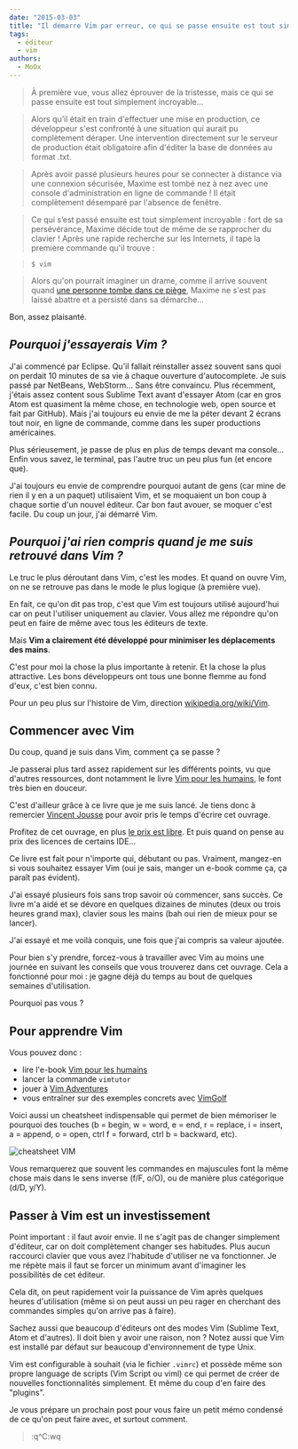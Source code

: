 ```yaml
---
date: "2015-03-03"
title: "Il démarre Vim par erreur, ce qui se passe ensuite est tout simplement bluffant"
tags:
  - éditeur
  - vim
authors:
  - MoOx
---
```


> À première vue, vous allez éprouver de la tristesse, mais ce qui se passe
> ensuite est tout simplement incroyable...

> Alors qu’il était en train d'effectuer une mise en production, ce développeur
> s'est confronté à une situation qui aurait pu complètement déraper. Une
> intervention directement sur le serveur de production était obligatoire afin
> d'éditer la base de données au format .txt.

> Après avoir passé plusieurs heures pour se connecter à distance via une
> connexion sécurisée, Maxime est tombé nez à nez avec une console
> d'administration en ligne de commande ! Il était complètement désemparé par
> l'absence de fenêtre.

> Ce qui s’est passé ensuite est tout simplement incroyable : fort de sa
> persévérance, Maxime décide tout de même de se rapprocher du clavier ! Après
> une rapide recherche sur les Internets, il tape la première commande qu'il
> trouve :

> ```console
> $ vim
> ```

> Alors qu'on pourrait imaginer un drame, comme il arrive souvent quand
> [une personne tombe dans ce piège](https://duckduckgo.com/?q=I+am+stuck+in+VIM),
> Maxime ne s'est pas laissé abattre et a persisté dans sa démarche...

Bon, assez plaisanté.

## _Pourquoi j'essayerais Vim ?_

J'ai commencé par Eclipse. Qu'il fallait réinstaller assez souvent sans quoi on
perdait 10 minutes de sa vie à chaque ouverture d'autocomplete. Je suis passé
par NetBeans, WebStorm... Sans être convaincu. Plus récemment, j'étais assez
content sous Sublime Text avant d'essayer Atom (car en gros Atom est quasiment
la même chose, en technologie web, open source et fait par GitHub). Mais j'ai
toujours eu envie de me la péter devant 2 écrans tout noir, en ligne de
commande, comme dans les super productions américaines.

Plus sérieusement, je passe de plus en plus de temps devant ma console... Enfin
vous savez, le terminal, pas l'autre truc un peu plus fun (et encore que).

J'ai toujours eu envie de comprendre pourquoi autant de gens (car mine de rien
il y en a un paquet) utilisaient Vim, et se moquaient un bon coup à chaque
sortie d'un nouvel éditeur. Car bon faut avouer, se moquer c'est facile. Du coup
un jour, j'ai démarré Vim.

## _Pourquoi j'ai rien compris quand je me suis retrouvé dans Vim ?_

Le truc le plus déroutant dans Vim, c'est les modes. Et quand on ouvre Vim, on
ne se retrouve pas dans le mode le plus logique (à première vue).

En fait, ce qu'on dit pas trop, c'est que Vim est toujours utilisé aujourd'hui
car on peut l'utiliser uniquement au clavier. Vous allez me répondre qu'on peut
en faire de même avec tous les éditeurs de texte.

Mais **Vim a clairement été développé pour minimiser les déplacements des
mains**.

C'est pour moi la chose la plus importante à retenir. Et la chose la plus
attractive. Les bons développeurs ont tous une bonne flemme au fond d'eux, c'est
bien connu.

Pour un peu plus sur l'histoire de Vim, direction
[wikipedia.org/wiki/Vim](https://fr.wikipedia.org/wiki/Vim).

## Commencer avec Vim

Du coup, quand je suis dans Vim, comment ça se passe ?

Je passerai plus tard assez rapidement sur les différents points, vu que
d'autres ressources, dont notamment le livre
[Vim pour les humains](https://vimebook.com/), le font très bien en douceur.

C'est d'ailleur grâce à ce livre que je me suis lancé. Je tiens donc à remercier
[Vincent Jousse](https://vincent.jousse.org/) pour avoir pris le temps d'écrire
cet ouvrage.

Profitez de cet ouvrage, en plus
[le prix est libre](http://ploum.net/le-prix-libre-une-impossible-utopie/). Et
puis quand on pense au prix des licences de certains IDE...

Ce livre est fait pour n'importe qui, débutant ou pas. Vraiment, mangez-en si
vous souhaitez essayer Vim (oui je sais, manger un e-book comme ça, ça paraît
pas évident).

J'ai essayé plusieurs fois sans trop savoir où commencer, sans succès. Ce livre
m'a aidé et se dévore en quelques dizaines de minutes (deux ou trois heures
grand max), clavier sous les mains (bah oui rien de mieux pour se lancer).

J'ai essayé et me voilà conquis, une fois que j'ai compris sa valeur ajoutée.

Pour bien s'y prendre, forcez-vous à travailler avec Vim au moins une journée en
suivant les conseils que vous trouverez dans cet ouvrage. Cela a fonctionné pour
moi : je gagne déjà du temps au bout de quelques semaines d'utilisation.

Pourquoi pas vous ?

## Pour apprendre Vim

Vous pouvez donc :

- lire l'e-book [Vim pour les humains](http://vimebook.com)
- lancer la commande `vimtutor`
- jouer à [Vim Adventures](http://vim-adventures.com/)
- vous entraîner sur des exemples concrets avec [VimGolf](http://vimgolf.com/)

Voici aussi un cheatsheet indispensable qui permet de bien mémoriser le pourquoi
des touches (b = begin, w = word, e = end, r = replace, i = insert, a = append,
o = open, ctrl f = forward, ctrl b = backward, etc).

![cheatsheet VIM](../vim-cheatsheet.gif)

Vous remarquerez que souvent les commandes en majuscules font la même chose mais
dans le sens inverse (f/F, o/O), ou de manière plus catégorique (d/D, y/Y).

## Passer à Vim est un investissement

Point important : il faut avoir envie. Il ne s'agit pas de changer simplement
d'éditeur, car on doit complètement changer ses habitudes. Plus aucun raccourci
clavier que vous avez l'habitude d'utiliser ne va fonctionner. Je me répète mais
il faut se forcer un minimum avant d'imaginer les possibilités de cet éditeur.

Cela dit, on peut rapidement voir la puissance de Vim après quelques heures
d'utilisation (même si on peut aussi un peu rager en cherchant des commandes
simples qu'on arrive pas à faire).

Sachez aussi que beaucoup d'éditeurs ont des modes Vim (Sublime Text, Atom et
d'autres). Il doit bien y avoir une raison, non ? Notez aussi que Vim est
installé par défaut sur beaucoup d'environnement de type Unix.

Vim est configurable à souhait (via le fichier `.vimrc`) et possède même son
propre language de scripts (Vim Script ou viml) ce qui permet de créer de
nouvelles fonctionnalités simplement. Et même du coup d'en faire des "plugins".

Je vous prépare un prochain post pour vous faire un petit mémo condensé de ce
qu'on peut faire avec, et surtout comment.

> :q^C:wq
